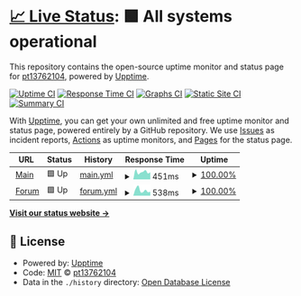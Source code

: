# [📈 Live Status](https://pt13762104.github.io/uptime): <!--live status--> **🟩 All systems operational**

This repository contains the open-source uptime monitor and status page for [pt13762104](https://pt13762104.github.io/uptime), powered by [Upptime](https://github.com/upptime/upptime).

[![Uptime CI](https://github.com/pt13762104/uptime/workflows/Uptime%20CI/badge.svg)](https://github.com/pt13762104/uptime/actions?query=workflow%3A%22Uptime+CI%22)
[![Response Time CI](https://github.com/pt13762104/uptime/workflows/Response%20Time%20CI/badge.svg)](https://github.com/pt13762104/uptime/actions?query=workflow%3A%22Response+Time+CI%22)
[![Graphs CI](https://github.com/pt13762104/uptime/workflows/Graphs%20CI/badge.svg)](https://github.com/pt13762104/uptime/actions?query=workflow%3A%22Graphs+CI%22)
[![Static Site CI](https://github.com/pt13762104/uptime/workflows/Static%20Site%20CI/badge.svg)](https://github.com/pt13762104/uptime/actions?query=workflow%3A%22Static+Site+CI%22)
[![Summary CI](https://github.com/pt13762104/uptime/workflows/Summary%20CI/badge.svg)](https://github.com/pt13762104/uptime/actions?query=workflow%3A%22Summary+CI%22)

With [Upptime](https://upptime.js.org), you can get your own unlimited and free uptime monitor and status page, powered entirely by a GitHub repository. We use [Issues](https://github.com/pt13762104/uptime/issues) as incident reports, [Actions](https://github.com/pt13762104/uptime/actions) as uptime monitors, and [Pages](https://pt13762104.github.io/uptime) for the status page.

<!--start: status pages-->
<!-- This summary is generated by Upptime (https://github.com/upptime/upptime) -->
<!-- Do not edit this manually, your changes will be overwritten -->
<!-- prettier-ignore -->
| URL | Status | History | Response Time | Uptime |
| --- | ------ | ------- | ------------- | ------ |
| <img alt="" src="https://favicons.githubusercontent.com/test1417735181.epizy.com" height="13"> [Main](https://test1417735181.epizy.com) | 🟩 Up | [main.yml](https://github.com/pt13762104/uptime/commits/HEAD/history/main.yml) | <details><summary><img alt="Response time graph" src="./graphs/main/response-time-week.png" height="20"> 451ms</summary><br><a href="https://pt13762104.github.io/uptime/history/main"><img alt="Response time 450" src="https://img.shields.io/endpoint?url=https%3A%2F%2Fraw.githubusercontent.com%2Fpt13762104%2Fuptime%2FHEAD%2Fapi%2Fmain%2Fresponse-time.json"></a><br><a href="https://pt13762104.github.io/uptime/history/main"><img alt="24-hour response time 623" src="https://img.shields.io/endpoint?url=https%3A%2F%2Fraw.githubusercontent.com%2Fpt13762104%2Fuptime%2FHEAD%2Fapi%2Fmain%2Fresponse-time-day.json"></a><br><a href="https://pt13762104.github.io/uptime/history/main"><img alt="7-day response time 451" src="https://img.shields.io/endpoint?url=https%3A%2F%2Fraw.githubusercontent.com%2Fpt13762104%2Fuptime%2FHEAD%2Fapi%2Fmain%2Fresponse-time-week.json"></a><br><a href="https://pt13762104.github.io/uptime/history/main"><img alt="30-day response time 450" src="https://img.shields.io/endpoint?url=https%3A%2F%2Fraw.githubusercontent.com%2Fpt13762104%2Fuptime%2FHEAD%2Fapi%2Fmain%2Fresponse-time-month.json"></a><br><a href="https://pt13762104.github.io/uptime/history/main"><img alt="1-year response time 450" src="https://img.shields.io/endpoint?url=https%3A%2F%2Fraw.githubusercontent.com%2Fpt13762104%2Fuptime%2FHEAD%2Fapi%2Fmain%2Fresponse-time-year.json"></a></details> | <details><summary><a href="https://pt13762104.github.io/uptime/history/main">100.00%</a></summary><a href="https://pt13762104.github.io/uptime/history/main"><img alt="All-time uptime 97.41%" src="https://img.shields.io/endpoint?url=https%3A%2F%2Fraw.githubusercontent.com%2Fpt13762104%2Fuptime%2FHEAD%2Fapi%2Fmain%2Fuptime.json"></a><br><a href="https://pt13762104.github.io/uptime/history/main"><img alt="24-hour uptime 100.00%" src="https://img.shields.io/endpoint?url=https%3A%2F%2Fraw.githubusercontent.com%2Fpt13762104%2Fuptime%2FHEAD%2Fapi%2Fmain%2Fuptime-day.json"></a><br><a href="https://pt13762104.github.io/uptime/history/main"><img alt="7-day uptime 100.00%" src="https://img.shields.io/endpoint?url=https%3A%2F%2Fraw.githubusercontent.com%2Fpt13762104%2Fuptime%2FHEAD%2Fapi%2Fmain%2Fuptime-week.json"></a><br><a href="https://pt13762104.github.io/uptime/history/main"><img alt="30-day uptime 97.41%" src="https://img.shields.io/endpoint?url=https%3A%2F%2Fraw.githubusercontent.com%2Fpt13762104%2Fuptime%2FHEAD%2Fapi%2Fmain%2Fuptime-month.json"></a><br><a href="https://pt13762104.github.io/uptime/history/main"><img alt="1-year uptime 97.41%" src="https://img.shields.io/endpoint?url=https%3A%2F%2Fraw.githubusercontent.com%2Fpt13762104%2Fuptime%2FHEAD%2Fapi%2Fmain%2Fuptime-year.json"></a></details>
| <img alt="" src="https://favicons.githubusercontent.com/forum1417735181.epizy.com" height="13"> [Forum](https://forum1417735181.epizy.com) | 🟩 Up | [forum.yml](https://github.com/pt13762104/uptime/commits/HEAD/history/forum.yml) | <details><summary><img alt="Response time graph" src="./graphs/forum/response-time-week.png" height="20"> 538ms</summary><br><a href="https://pt13762104.github.io/uptime/history/forum"><img alt="Response time 490" src="https://img.shields.io/endpoint?url=https%3A%2F%2Fraw.githubusercontent.com%2Fpt13762104%2Fuptime%2FHEAD%2Fapi%2Fforum%2Fresponse-time.json"></a><br><a href="https://pt13762104.github.io/uptime/history/forum"><img alt="24-hour response time 618" src="https://img.shields.io/endpoint?url=https%3A%2F%2Fraw.githubusercontent.com%2Fpt13762104%2Fuptime%2FHEAD%2Fapi%2Fforum%2Fresponse-time-day.json"></a><br><a href="https://pt13762104.github.io/uptime/history/forum"><img alt="7-day response time 538" src="https://img.shields.io/endpoint?url=https%3A%2F%2Fraw.githubusercontent.com%2Fpt13762104%2Fuptime%2FHEAD%2Fapi%2Fforum%2Fresponse-time-week.json"></a><br><a href="https://pt13762104.github.io/uptime/history/forum"><img alt="30-day response time 490" src="https://img.shields.io/endpoint?url=https%3A%2F%2Fraw.githubusercontent.com%2Fpt13762104%2Fuptime%2FHEAD%2Fapi%2Fforum%2Fresponse-time-month.json"></a><br><a href="https://pt13762104.github.io/uptime/history/forum"><img alt="1-year response time 490" src="https://img.shields.io/endpoint?url=https%3A%2F%2Fraw.githubusercontent.com%2Fpt13762104%2Fuptime%2FHEAD%2Fapi%2Fforum%2Fresponse-time-year.json"></a></details> | <details><summary><a href="https://pt13762104.github.io/uptime/history/forum">100.00%</a></summary><a href="https://pt13762104.github.io/uptime/history/forum"><img alt="All-time uptime 88.84%" src="https://img.shields.io/endpoint?url=https%3A%2F%2Fraw.githubusercontent.com%2Fpt13762104%2Fuptime%2FHEAD%2Fapi%2Fforum%2Fuptime.json"></a><br><a href="https://pt13762104.github.io/uptime/history/forum"><img alt="24-hour uptime 100.00%" src="https://img.shields.io/endpoint?url=https%3A%2F%2Fraw.githubusercontent.com%2Fpt13762104%2Fuptime%2FHEAD%2Fapi%2Fforum%2Fuptime-day.json"></a><br><a href="https://pt13762104.github.io/uptime/history/forum"><img alt="7-day uptime 100.00%" src="https://img.shields.io/endpoint?url=https%3A%2F%2Fraw.githubusercontent.com%2Fpt13762104%2Fuptime%2FHEAD%2Fapi%2Fforum%2Fuptime-week.json"></a><br><a href="https://pt13762104.github.io/uptime/history/forum"><img alt="30-day uptime 88.84%" src="https://img.shields.io/endpoint?url=https%3A%2F%2Fraw.githubusercontent.com%2Fpt13762104%2Fuptime%2FHEAD%2Fapi%2Fforum%2Fuptime-month.json"></a><br><a href="https://pt13762104.github.io/uptime/history/forum"><img alt="1-year uptime 88.84%" src="https://img.shields.io/endpoint?url=https%3A%2F%2Fraw.githubusercontent.com%2Fpt13762104%2Fuptime%2FHEAD%2Fapi%2Fforum%2Fuptime-year.json"></a></details>

<!--end: status pages-->

[**Visit our status website →**](https://pt13762104.github.io/uptime)

## 📄 License

- Powered by: [Upptime](https://github.com/upptime/upptime)
- Code: [MIT](./LICENSE) © [pt13762104](https://pt13762104.github.io/uptime)
- Data in the `./history` directory: [Open Database License](https://opendatacommons.org/licenses/odbl/1-0/)
